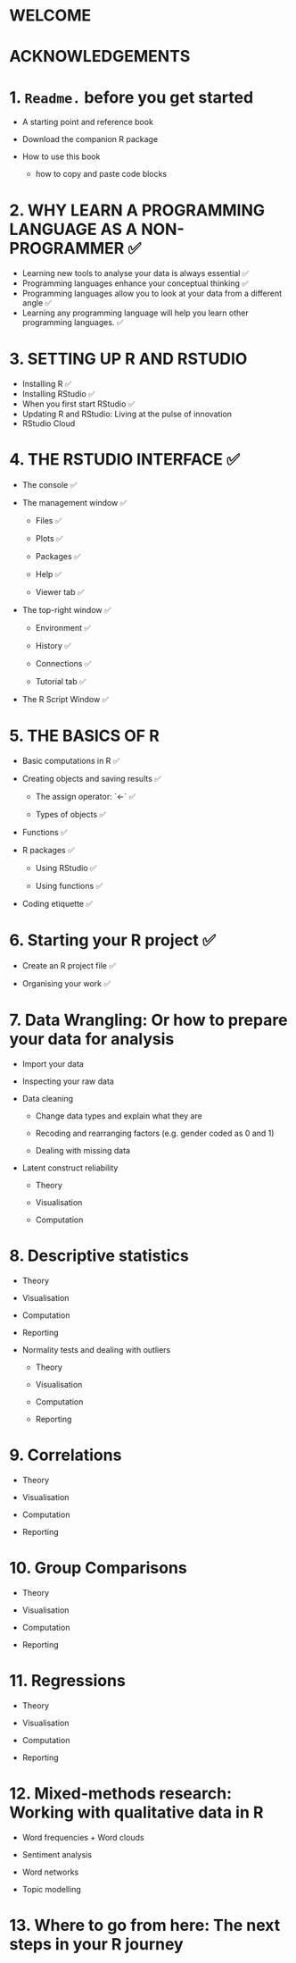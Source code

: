 # WELCOME

# ACKNOWLEDGEMENTS

# 1. `Readme.` before you get started

-   A starting point and reference book

-   Download the companion R package

-   How to use this book

    -   how to copy and paste code blocks

# 2. WHY LEARN A PROGRAMMING LANGUAGE AS A NON-PROGRAMMER ✅

-   Learning new tools to analyse your data is always essential ✅
-   Programming languages enhance your conceptual thinking ✅
-   Programming languages allow you to look at your data from a different angle ✅
-   Learning any programming language will help you learn other programming languages. ✅

# 3. SETTING UP R AND RSTUDIO

-   Installing R ✅
-   Installing RStudio ✅
-   When you first start RStudio ✅
-   Updating R and RStudio: Living at the pulse of innovation
-   RStudio Cloud

# 4. THE RSTUDIO INTERFACE ✅

-   The console ✅

-   The management window ✅

    -   Files ✅

    -   Plots ✅

    -   Packages ✅

    -   Help ✅

    -   Viewer tab ✅

-   The top-right window ✅

    -   Environment ✅

    -   History ✅

    -   Connections ✅

    -   Tutorial tab ✅

-   The R Script Window ✅

# 5. THE BASICS OF R

-   Basic computations in R ✅

-   Creating objects and saving results ✅

    -   The assign operator: \`\<-\` ✅

    -   Types of objects ✅

-   Functions ✅

-   R packages ✅

    -   Using RStudio ✅

    -   Using functions ✅

-   Coding etiquette ✅

# 6. Starting your R project ✅

-   Create an R project file ✅

-   Organising your work ✅

# 7. Data Wrangling: Or how to prepare your data for analysis

-   Import your data

-   Inspecting your raw data

-   Data cleaning

    -   Change data types and explain what they are

    -   Recoding and rearranging factors (e.g. gender coded as 0 and 1)

    -   Dealing with missing data

-   Latent construct reliability

    -   Theory

    -   Visualisation

    -   Computation

# 8. Descriptive statistics

-   Theory

-   Visualisation

-   Computation

-   Reporting

-   Normality tests and dealing with outliers

    -   Theory

    -   Visualisation

    -   Computation

    -   Reporting

# 9. Correlations

-   Theory

-   Visualisation

-   Computation

-   Reporting

# 10. Group Comparisons

-   Theory

-   Visualisation

-   Computation

-   Reporting

# 11. Regressions

-   Theory

-   Visualisation

-   Computation

-   Reporting

# 12. Mixed-methods research: Working with qualitative data in R

-   Word frequencies + Word clouds

-   Sentiment analysis

-   Word networks

-   Topic modelling

# 13. Where to go from here: The next steps in your R journey
